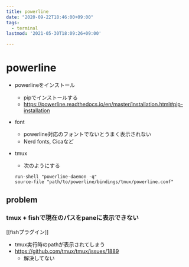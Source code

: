 ```yaml
---
title: powerline
date: "2020-09-22T18:46:00+09:00"
tags:
  - terminal
lastmod: '2021-05-30T18:09:26+09:00'

---
```


# powerline

-   powerlineをインストール
    -   pipでインストールする
    -   <https://powerline.readthedocs.io/en/master/installation.html#pip-installation>
-   font
    -   powerline対応のフォントでないとうまく表示されない
    -   Nerd fonts, Cicaなど
-   tmux

    -   次のようにする

    <!---->

        run-shell "powerline-daemon -q"
        source-file "path/to/powerline/bindings/tmux/powerline.conf"

## problem

### tmux + fishで現在のパスをpaneに表示できない

[[fishプラグイン]]

-   tmux実行時のpathが表示されてしまう
-   <https://github.com/tmux/tmux/issues/1889>
    -   解決してない
